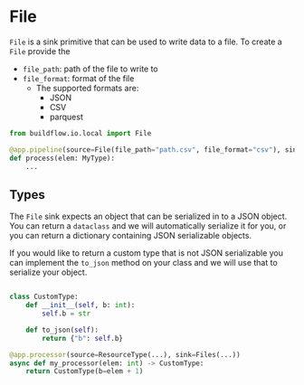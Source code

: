 # File

`File` is a sink primitive that can be used to write data to a file. To create a `File` provide the 
- `file_path`: path of the file to write to
- `file_format`: format of the file 
    - The supported formats are:
        - JSON
        - CSV
        - parquest

```python
from buildflow.io.local import File

@app.pipeline(source=File(file_path="path.csv", file_format="csv"), sink=...)
def process(elem: MyType):
    ...
```

## Types

The `File` sink expects an object that can be serialized in to a JSON object. You can return a `dataclass` and we will automatically serialize it for you, or you can return a dictionary containing JSON serializable objects.

If you would like to return a custom type that is not JSON serializable you can implement the `to_json` method on your class and we will use that to serialize your object.

```python

class CustomType:
    def __init__(self, b: int):
        self.b = str

    def to_json(self):
        return {"b": self.b}

@app.processor(source=ResourceType(...), sink=Files(...))
async def my_processor(elem: int) -> CustomType:
    return CustomType(b=elem + 1)
```